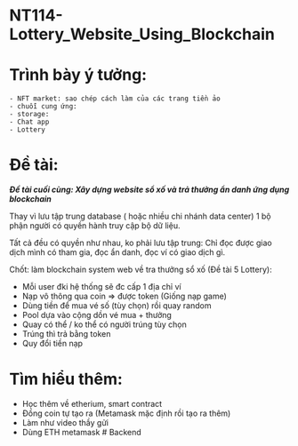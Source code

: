 # NT114-Lottery_Website_Using_Blockchain
# Trình bày ý tưởng: 
	- NFT market: sao chép cách làm của các trang tiền ảo 
	- chuỗi cung ứng: 
	- storage: 
	- Chat app
	- Lottery
# Đề tài:

***Đề tài cuối cùng: Xây dựng website sổ xố và trả thưởng ẩn danh ứng dụng blockchain***


Thay vì lưu tập trung database ( hoặc nhiều chi nhánh data center) 1 bộ phận người có quyền hành truy cập bộ dữ liệu.

Tất cả đều có quyền như nhau, ko phải lưu tập trung: Chỉ đọc được giao dịch mình có tham gia, đọc ẩn danh, đọc ví có giao dịch gì.

Chốt: làm blockchain system web về tra thưởng sổ xố (Đề tài 5 Lottery): 

- Mỗi user đki hệ thống sẽ đc cấp 1 địa chỉ ví
- Nạp vô thông qua coin => được token (Giống nạp game)
- Dùng tiền để mua vé số (tùy chọn) rồi quay random
- Pool dựa vào cộng dồn vé mua + thưởng
- Quay có thể / ko thể có người trúng tùy chọn
- Trúng thì trả bằng token 
- Quy đổi tiền nạp

# Tìm hiểu thêm:

- Học thêm về etherium, smart contract
- Đồng coin tự tạo ra (Metamask mặc định rồi tạo ra thêm)
- Làm như video thầy gửi 
- Dùng ETH metamask # Backend
